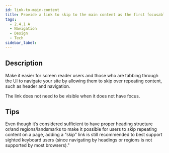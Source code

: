 ```yaml
---
id: link-to-main-content
title: Provide a link to skip to the main content as the first focusable link on the page.
tags:
  - 2.4.1 A
  - Navigation
  - Design
  - Tech
sidebar_label:
---
```


## Description

Make it easier for screen reader users and those who are tabbing through the UI to navigate your site by allowing them to skip over repeating content, such as header and navigation.

The link does not need to be visible when it does not have focus. 

## Tips

Even though it’s considered sufficient to have proper heading structure or/and regions/landsmarks to make it possible for users to skip repeating content on a page, adding a “skip” link is still recommended to best support sighted keyboard users (since navigating by headings or regions is not supported by most browsers)."